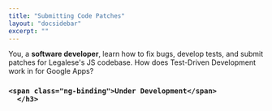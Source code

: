 ```yaml
---
title: "Submitting Code Patches"
layout: "docsidebar"
excerpt: ""
---
```

You, a **software developer**, learn how to fix bugs, develop tests, and submit patches for Legalese's JS codebase. How does Test-Driven Development work in for Google Apps?

<div class="block-callout block-show-callout  type-danger block-show-callout  type-danger ng-valid" type="section.type" ng-model="section.data">
  <h3>
      <i class="fa fa-info-circle " title="Info"></i>
          <i class="fa fa-exclamation-circle " title="Warning"></i>
	      <i class="fa fa-exclamation-triangle on" title="Danger"></i>
	          <i class="fa fa-check-square " title="Success"></i>

    <span class="ng-binding">Under Development</span>
      </h3>

  <div marked="data.body" class="ng-isolate-scope"></div>
  </div>